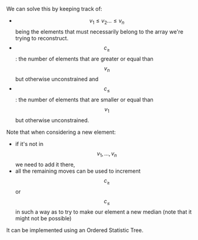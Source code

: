 We can solve this by keeping track of:

- $$v_1 \le v_2 \ldots \le v_n$$ being the elements that must necessarily belong to the array we're trying to reconstruct.
- $$c_\ge$$: the number of elements that are greater or equal than $$v_n$$ but otherwise unconstrained and
- $$c_\le$$: the number of elements that are smaller or equal than $$v_1$$ but otherwise unconstrained.

Note that when considering a new element:

- if it's not in $$v_1, \ldots, v_n$$ we need to add it there,
- all the remaining moves can be used to increment $$c_\ge$$ or $$c_\le$$ in such a way as to try to make our element a new median (note that it might not be possible)

It can be implemented using an Ordered Statistic Tree.

